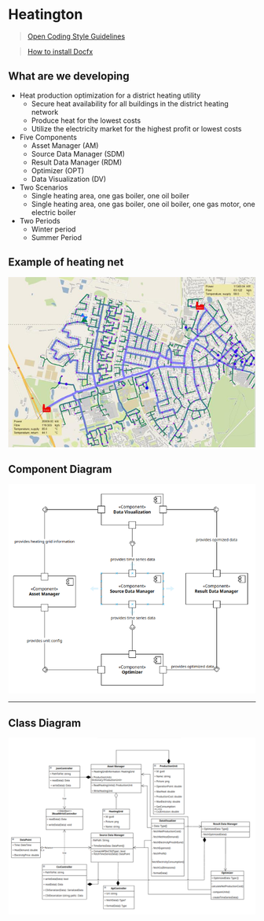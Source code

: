 # Heatington

> [Open Coding Style Guidelines](./docs/CODING-STYLE.md)

> [How to install Docfx](./docs/introduction.md)



## What are we developing
- Heat production optimization for a district heating utility
  - Secure heat availability for all buildings in the district heating network
  - Produce heat for the lowest costs
  - Utilize the electricity market for the highest profit or lowest costs
- Five Components
  - Asset Manager (AM)
  - Source Data Manager (SDM)
  - Result Data Manager (RDM)
  - Optimizer (OPT)
  - Data Visualization (DV)
- Two Scenarios
  - Single heating area, one gas boiler, one oil boiler
  - Single heating area, one gas boiler, one oil boiler, one gas motor, one electric boiler
- Two Periods
  - Winter period
  - Summer Period

## Example of heating net
![Example Grid](Assets/example-grid.png)

## Component Diagram

![component-diagram.png](Assets/component-diagram.png)

---
## Class Diagram

![class-diagram.png](Assets/class-diagram.png)
